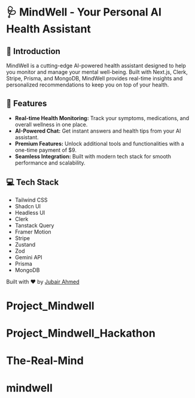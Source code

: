  

# 🩺 MindWell - Your Personal AI Health Assistant

 
## 🌟 Introduction

MindWell is a cutting-edge AI-powered health assistant designed to help you monitor and manage your mental  well-being. 
Built with Next.js, Clerk, Stripe, Prisma, and MongoDB, MindWell provides real-time insights and personalized recommendations to keep you on top of your health.

## 🚀 Features

- **Real-time Health Monitoring:** Track your symptoms, medications, and overall wellness in one place.
- **AI-Powered Chat:** Get instant answers and health tips from your AI assistant.
- **Premium Features:** Unlock additional tools and functionalities with a one-time payment of $9.
- **Seamless Integration:** Built with modern tech stack for smooth performance and scalability.

 
## 💻 Tech Stack

- Tailwind CSS
- Shadcn UI
- Headless UI
- Clerk
- Tanstack Query
- Framer Motion
- Stripe
- Zustand
- Zod
- Gemini API
- Prisma
- MongoDB

 

Built with ❤️ by [Jubair Ahmed](https://github.com/JubairShaik)
# Project_Mindwell
# Project_Mindwell_Hackathon
# The-Real-Mind
# mindwell
